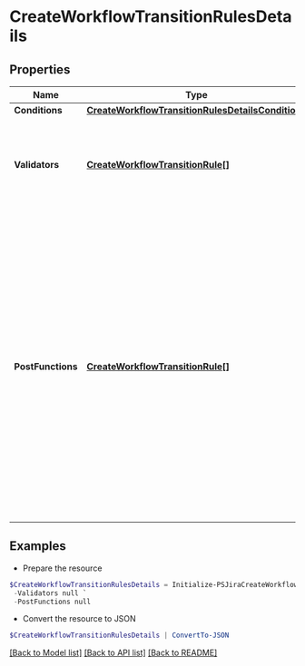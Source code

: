 # CreateWorkflowTransitionRulesDetails
## Properties

Name | Type | Description | Notes
------------ | ------------- | ------------- | -------------
**Conditions** | [**CreateWorkflowTransitionRulesDetailsConditions**](CreateWorkflowTransitionRulesDetailsConditions.md) |  | [optional] 
**Validators** | [**CreateWorkflowTransitionRule[]**](CreateWorkflowTransitionRule.md) | The workflow validators.  **Note:** The default permission validator is always added to the *initial* transition, as in:      &quot;&quot;validators&quot;&quot;: [         {             &quot;&quot;type&quot;&quot;: &quot;&quot;PermissionValidator&quot;&quot;,             &quot;&quot;configuration&quot;&quot;: {                 &quot;&quot;permissionKey&quot;&quot;: &quot;&quot;CREATE_ISSUES&quot;&quot;             }         }     ] | [optional] 
**PostFunctions** | [**CreateWorkflowTransitionRule[]**](CreateWorkflowTransitionRule.md) | The workflow post functions.  **Note:** The default post functions are always added to the *initial* transition, as in:      &quot;&quot;postFunctions&quot;&quot;: [         {             &quot;&quot;type&quot;&quot;: &quot;&quot;IssueCreateFunction&quot;&quot;         },         {             &quot;&quot;type&quot;&quot;: &quot;&quot;IssueReindexFunction&quot;&quot;         },         {             &quot;&quot;type&quot;&quot;: &quot;&quot;FireIssueEventFunction&quot;&quot;,             &quot;&quot;configuration&quot;&quot;: {                 &quot;&quot;event&quot;&quot;: {                     &quot;&quot;id&quot;&quot;: &quot;&quot;1&quot;&quot;,                     &quot;&quot;name&quot;&quot;: &quot;&quot;issue_created&quot;&quot;                 }             }         }     ]  **Note:** The default post functions are always added to the *global* and *directed* transitions, as in:      &quot;&quot;postFunctions&quot;&quot;: [         {             &quot;&quot;type&quot;&quot;: &quot;&quot;UpdateIssueStatusFunction&quot;&quot;         },         {             &quot;&quot;type&quot;&quot;: &quot;&quot;CreateCommentFunction&quot;&quot;         },         {             &quot;&quot;type&quot;&quot;: &quot;&quot;GenerateChangeHistoryFunction&quot;&quot;         },         {             &quot;&quot;type&quot;&quot;: &quot;&quot;IssueReindexFunction&quot;&quot;         },         {             &quot;&quot;type&quot;&quot;: &quot;&quot;FireIssueEventFunction&quot;&quot;,             &quot;&quot;configuration&quot;&quot;: {                 &quot;&quot;event&quot;&quot;: {                     &quot;&quot;id&quot;&quot;: &quot;&quot;13&quot;&quot;,                     &quot;&quot;name&quot;&quot;: &quot;&quot;issue_generic&quot;&quot;                 }             }         }     ] | [optional] 

## Examples

- Prepare the resource
```powershell
$CreateWorkflowTransitionRulesDetails = Initialize-PSJiraCreateWorkflowTransitionRulesDetails  -Conditions null `
 -Validators null `
 -PostFunctions null
```

- Convert the resource to JSON
```powershell
$CreateWorkflowTransitionRulesDetails | ConvertTo-JSON
```

[[Back to Model list]](../README.md#documentation-for-models) [[Back to API list]](../README.md#documentation-for-api-endpoints) [[Back to README]](../README.md)

